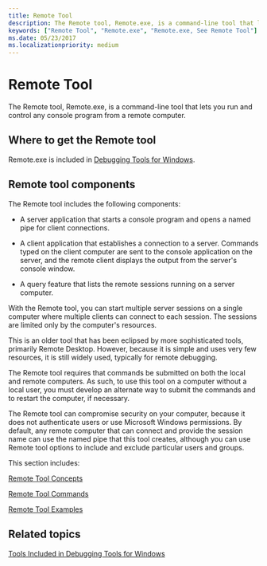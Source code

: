 ```yaml
---
title: Remote Tool
description: The Remote tool, Remote.exe, is a command-line tool that lets you run and control any console program from a remote computer.
keywords: ["Remote Tool", "Remote.exe", "Remote.exe, See Remote Tool"]
ms.date: 05/23/2017
ms.localizationpriority: medium
---
```


# Remote Tool


The Remote tool, Remote.exe, is a command-line tool that lets you run and control any console program from a remote computer.

## <span id="Where_to_get_the_Remote_tool"></span><span id="where_to_get_the_remote_tool"></span><span id="WHERE_TO_GET_THE_REMOTE_TOOL"></span>Where to get the Remote tool


Remote.exe is included in [Debugging Tools for Windows](index.md).

## <span id="ddk_remote_tool_dtools"></span><span id="DDK_REMOTE_TOOL_DTOOLS"></span>Remote tool components


The Remote tool includes the following components:

-   A server application that starts a console program and opens a named pipe for client connections.

-   A client application that establishes a connection to a server. Commands typed on the client computer are sent to the console application on the server, and the remote client displays the output from the server's console window.

-   A query feature that lists the remote sessions running on a server computer.

With the Remote tool, you can start multiple server sessions on a single computer where multiple clients can connect to each session. The sessions are limited only by the computer's resources.

This is an older tool that has been eclipsed by more sophisticated tools, primarily Remote Desktop. However, because it is simple and uses very few resources, it is still widely used, typically for remote debugging.

The Remote tool requires that commands be submitted on both the local and remote computers. As such, to use this tool on a computer without a local user, you must develop an alternate way to submit the commands and to restart the computer, if necessary.

The Remote tool can compromise security on your computer, because it does not authenticate users or use Microsoft Windows permissions. By default, any remote computer that can connect and provide the session name can use the named pipe that this tool creates, although you can use Remote tool options to include and exclude particular users and groups.

This section includes:

[Remote Tool Concepts](remote-tool-concepts.md)

[Remote Tool Commands](remote-tool-commands.md)

[Remote Tool Examples](remote-tool-examples.md)

## <span id="related_topics"></span>Related topics


[Tools Included in Debugging Tools for Windows](extra-tools.md)

 

 






